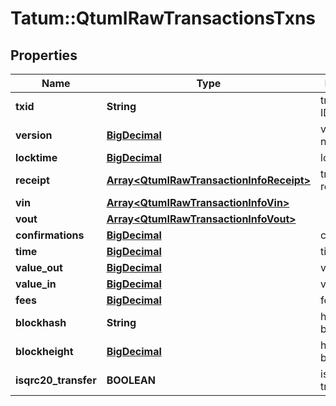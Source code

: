 # Tatum::QtumIRawTransactionsTxns

## Properties
Name | Type | Description | Notes
------------ | ------------- | ------------- | -------------
**txid** | **String** | transaction ID | [optional] 
**version** | [**BigDecimal**](BigDecimal.md) | version number | [optional] 
**locktime** | [**BigDecimal**](BigDecimal.md) | locktime | [optional] 
**receipt** | [**Array&lt;QtumIRawTransactionInfoReceipt&gt;**](QtumIRawTransactionInfoReceipt.md) | transaction receipts | [optional] 
**vin** | [**Array&lt;QtumIRawTransactionInfoVin&gt;**](QtumIRawTransactionInfoVin.md) |  | [optional] 
**vout** | [**Array&lt;QtumIRawTransactionInfoVout&gt;**](QtumIRawTransactionInfoVout.md) |  | [optional] 
**confirmations** | [**BigDecimal**](BigDecimal.md) | confirmations | [optional] 
**time** | [**BigDecimal**](BigDecimal.md) | timestamp | [optional] 
**value_out** | [**BigDecimal**](BigDecimal.md) | valueOut | [optional] 
**value_in** | [**BigDecimal**](BigDecimal.md) | value in | [optional] 
**fees** | [**BigDecimal**](BigDecimal.md) | fees | [optional] 
**blockhash** | **String** | hash of the block | [optional] 
**blockheight** | [**BigDecimal**](BigDecimal.md) | height of block | [optional] 
**isqrc20_transfer** | **BOOLEAN** | is qrc20 transfer? | [optional] 

